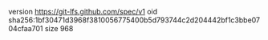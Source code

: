 version https://git-lfs.github.com/spec/v1
oid sha256:1bf30471d3968f3810056775400b5d793744c2d204442bf1c3bbe0704cfaa701
size 968
